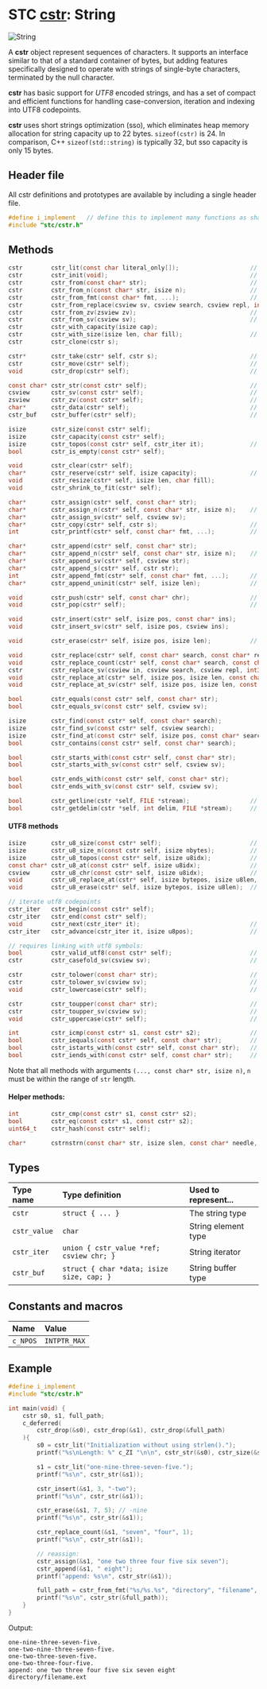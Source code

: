 # STC [cstr](../include/stc/cstr.h): String
![String](pics/string.jpg)

A **cstr** object represent sequences of characters. It supports an interface similar
to that of a standard container of bytes, but adding features specifically designed to
operate with strings of single-byte characters, terminated by the null character.

**cstr** has basic support for *UTF8* encoded strings, and has a set of compact and
efficient functions for handling case-conversion, iteration and indexing into UTF8
codepoints.

**cstr** uses short strings optimization (sso), which eliminates heap memory allocation
for string capacity up to 22 bytes. `sizeof(cstr)` is 24. In comparison, C++
`sizeof(std::string)` is typically 32, but sso capacity is only 15 bytes.

## Header file

All cstr definitions and prototypes are available by including a single header file.

```c
#define i_implement   // define this to implement many functions as shared symbols!
#include "stc/cstr.h"
```

## Methods
```c
cstr        cstr_lit(const char literal_only[]);                    // cstr from literal; no strlen() call.
cstr        cstr_init(void);                                        // constructor; empty string
cstr        cstr_from(const char* str);                             // constructor using strlen()
cstr        cstr_from_n(const char* str, isize n);                  // constructor with n first bytes of str
cstr        cstr_from_fmt(const char* fmt, ...);                    // printf() formatting
cstr        cstr_from_replace(csview sv, csview search, csview repl, int32_t count);
cstr        cstr_from_zv(zsview zv);                                // construct cstr from zsview
cstr        cstr_from_sv(csview sv);                                // construct cstr from csview
cstr        cstr_with_capacity(isize cap);
cstr        cstr_with_size(isize len, char fill);                   // repeat fill len times
cstr        cstr_clone(cstr s);

cstr*       cstr_take(cstr* self, cstr s);                          // take ownership of s, i.e. don't drop s.
cstr        cstr_move(cstr* self);                                  // move string to caller, leave self empty
void        cstr_drop(cstr* self);                                  // destructor

const char* cstr_str(const cstr* self);                             // to const char*
csview      cstr_sv(const cstr* self);                              // to csview
zsview      cstr_zv(const cstr* self);                              // to zsview
char*       cstr_data(cstr* self);                                  // to mutable char*
cstr_buf    cstr_buffer(cstr* self);                                // to mutable buffer (with capacity)

isize       cstr_size(const cstr* self);
isize       cstr_capacity(const cstr* self);
isize       cstr_topos(const cstr* self, cstr_iter it);             // get byte position at iter.
bool        cstr_is_empty(const cstr* self);

void        cstr_clear(cstr* self);
char*       cstr_reserve(cstr* self, isize capacity);               // return pointer to buffer
void        cstr_resize(cstr* self, isize len, char fill);
void        cstr_shrink_to_fit(cstr* self);

char*       cstr_assign(cstr* self, const char* str);
char*       cstr_assign_n(cstr* self, const char* str, isize n);    // assign n first bytes of str
char*       cstr_assign_sv(cstr* self, csview sv);
char*       cstr_copy(cstr* self, cstr s);                          // copy-assign a cstr
int         cstr_printf(cstr* self, const char* fmt, ...);          // source and target must not overlap.

char*       cstr_append(cstr* self, const char* str);
char*       cstr_append_n(cstr* self, const char* str, isize n);    // append n first bytes of str
char*       cstr_append_sv(cstr* self, csview str);
char*       cstr_append_s(cstr* self, cstr str);
int         cstr_append_fmt(cstr* self, const char* fmt, ...);      // printf() formatting
char*       cstr_append_uninit(cstr* self, isize len);              // return ptr to start of uninited data

void        cstr_push(cstr* self, const char* chr);                 // append one utf8 char
void        cstr_pop(cstr* self);                                   // pop one utf8 char

void        cstr_insert(cstr* self, isize pos, const char* ins);
void        cstr_insert_sv(cstr* self, isize pos, csview ins);

void        cstr_erase(cstr* self, isize pos, isize len);           // erase len bytes from pos

void        cstr_replace(cstr* self, const char* search, const char* repl);
void        cstr_replace_count(cstr* self, const char* search, const char* repl, int32_t count);
cstr        cstr_replace_sv(csview in, csview search, csview repl, int32_t count);
void        cstr_replace_at(cstr* self, isize pos, isize len, const char* repl); // replace at a pos
void        cstr_replace_at_sv(cstr* self, isize pos, isize len, const csview repl);

bool        cstr_equals(const cstr* self, const char* str);
bool        cstr_equals_sv(const cstr* self, csview sv);

isize       cstr_find(const cstr* self, const char* search);
isize       cstr_find_sv(const cstr* self, csview search);
isize       cstr_find_at(const cstr* self, isize pos, const char* search); // search from pos
bool        cstr_contains(const cstr* self, const char* search);

bool        cstr_starts_with(const cstr* self, const char* str);
bool        cstr_starts_with_sv(const cstr* self, csview sv);

bool        cstr_ends_with(const cstr* self, const char* str);
bool        cstr_ends_with_sv(const cstr* self, csview sv);

bool        cstr_getline(cstr *self, FILE *stream);                 // cstr_getdelim(self, '\n', stream)
bool        cstr_getdelim(cstr *self, int delim, FILE *stream);     // does not append delim to result
```

#### UTF8 methods
```c
isize       cstr_u8_size(const cstr* self);                         // number of utf8 codepoints
isize       cstr_u8_size_n(const cstr self, isize nbytes);          // utf8 size within n bytes
isize       cstr_u8_topos(const cstr* self, isize u8idx);           // byte position at utf8 codepoint index
const char* cstr_u8_at(const cstr* self, isize u8idx);              // char* position at utf8 codepoint index
csview      cstr_u8_chr(const cstr* self, isize u8idx);             // get utf8 character as a csview
void        cstr_u8_replace_at(cstr* self, isize bytepos, isize u8len, csview repl); // replace u8len utf8 chars
void        cstr_u8_erase(cstr* self, isize bytepos, isize u8len);  // erase u8len codepoints from pos

// iterate utf8 codepoints
cstr_iter   cstr_begin(const cstr* self);
cstr_iter   cstr_end(const cstr* self);
void        cstr_next(cstr_iter* it);                               // next utf8 codepoint
cstr_iter   cstr_advance(cstr_iter it, isize u8pos);                // advance +/- codepoints

// requires linking with utf8 symbols:
bool        cstr_valid_utf8(const cstr* self);                      // check if str is valid utf8
cstr        cstr_casefold_sv(csview sv);                            // returns new casefolded utf8 cstr

cstr        cstr_tolower(const char* str);                          // returns new lowercase utf8 cstr
cstr        cstr_tolower_sv(csview sv);                             // returns new lowercase utf8 cstr
void        cstr_lowercase(cstr* self);                             // transform cstr to lowercase utf8

cstr        cstr_toupper(const char* str);                          // returns new uppercase utf8 cstr
cstr        cstr_toupper_sv(csview sv);                             // returns new uppercase utf8 cstr
void        cstr_uppercase(cstr* self);                             // transform cstr to uppercase utf8

int         cstr_icmp(const cstr* s1, const cstr* s2);              // utf8 case-insensitive comparison
bool        cstr_iequals(const cstr* self, const char* str);        //   "
bool        cstr_istarts_with(const cstr* self, const char* str);   //   "
bool        cstr_iends_with(const cstr* self, const char* str);     //   "
```

Note that all methods with arguments `(..., const char* str, isize n)`, `n` must be within the range of `str` length.

#### Helper methods:
```c
int         cstr_cmp(const cstr* s1, const cstr* s2);
bool        cstr_eq(const cstr* s1, const cstr* s2);
uint64_t    cstr_hash(const cstr* self);

char*       cstrnstrn(const char* str, isize slen, const char* needle, isize nlen);
```

## Types

| Type name       | Type definition                              | Used to represent... |
|:----------------|:---------------------------------------------|:---------------------|
| `cstr`          | `struct { ... }`                             | The string type      |
| `cstr_value`    | `char`                                       | String element type  |
| `cstr_iter`     | `union { cstr_value *ref; csview chr; }`     | String iterator      |
| `cstr_buf`      | `struct { char *data; isize size, cap; }` | String buffer type   |

## Constants and macros

| Name              | Value             |
|:------------------|:------------------|
|  `c_NPOS`         | `INTPTR_MAX`      |

## Example
```c
#define i_implement
#include "stc/cstr.h"

int main(void) {
    cstr s0, s1, full_path;
    c_deferred(
        cstr_drop(&s0), cstr_drop(&s1), cstr_drop(&full_path)
    ){
        s0 = cstr_lit("Initialization without using strlen().");
        printf("%s\nLength: %" c_ZI "\n\n", cstr_str(&s0), cstr_size(&s0));

        s1 = cstr_lit("one-nine-three-seven-five.");
        printf("%s\n", cstr_str(&s1));

        cstr_insert(&s1, 3, "-two");
        printf("%s\n", cstr_str(&s1));

        cstr_erase(&s1, 7, 5); // -nine
        printf("%s\n", cstr_str(&s1));

        cstr_replace_count(&s1, "seven", "four", 1);
        printf("%s\n", cstr_str(&s1));

        // reassign:
        cstr_assign(&s1, "one two three four five six seven");
        cstr_append(&s1, " eight");
        printf("append: %s\n", cstr_str(&s1));

        full_path = cstr_from_fmt("%s/%s.%s", "directory", "filename", "ext");
        printf("%s\n", cstr_str(&full_path));
    }
}
```
Output:
```
one-nine-three-seven-five.
one-two-nine-three-seven-five.
one-two-three-seven-five.
one-two-three-four-five.
append: one two three four five six seven eight
directory/filename.ext
```

